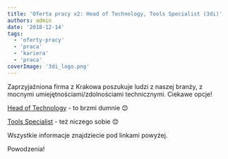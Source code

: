 ```yaml
---
title: 'Oferta pracy x2: Head of Technology, Tools Specialist (3di)'
authors: admin
date: '2018-12-14'
tags:
  - 'oferty-pracy'
  - 'praca'
  - 'kariera'
  - 'praca'
coverImage: '3di_logo.png'
---
```


Zaprzyjaźniona firma z Krakowa poszukuje ludzi z naszej branży, z mocnymi
umiejętnościami/zdolnościami technicznymi. Ciekawe opcje!

<!--truncate-->

[Head of Technology](https://3di-info.com/head-of-technology/) - to brzmi dumnie
😊

[Tools Specialist](https://3di-info.com/tools-specialist/) - też niczego sobie
😊

Wszystkie informacje znajdziecie pod linkami powyżej.

Powodzenia!
